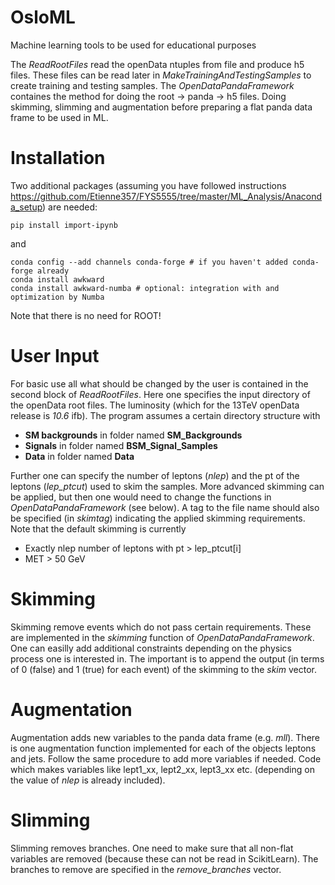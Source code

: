 # OsloML

Machine learning tools to be used for educational purposes

The *ReadRootFiles* read the openData ntuples from file and produce h5 files. These files can be read later in *MakeTrainingAndTestingSamples* to create training and testing samples. The *OpenDataPandaFramework* containes the method for doing the root -> panda -> h5 files. Doing skimming, slimming and augmentation before preparing a flat panda data frame to be used in ML. 

# Installation
Two additional packages (assuming you have followed instructions https://github.com/Etienne357/FYS5555/tree/master/ML_Analysis/Anaconda_setup) are needed:

```
pip install import-ipynb
```

and 

```
conda config --add channels conda-forge # if you haven't added conda-forge already
conda install awkward
conda install awkward-numba # optional: integration with and optimization by Numba
```

Note that there is no need for ROOT!

# User Input

For basic use all what should be changed by the user is contained in the second block of *ReadRootFiles*. Here one specifies the input directory of the openData root files. The luminosity (which for the 13TeV openData release is *10.6* ifb). The program assumes a certain directory structure with 

- **SM backgrounds** in folder named **SM_Backgrounds**
- **Signals** in folder named **BSM_Signal_Samples**
- **Data** in folder named **Data**

Further one can specify the number of leptons (*nlep*) and the pt of the leptons (*lep_ptcut*) used to skim the samples. More advanced skimming can be applied, but then one would need to change the functions in *OpenDataPandaFramework* (see below). A tag to the file name should also be specified (in *skimtag*) indicating the applied skimming requirements. Note that the default skimming is currently

- Exactly nlep number of leptons with pt > lep_ptcut[i]
- MET > 50 GeV

# Skimming

Skimming remove events which do not pass certain requirements. These are implemented in the *skimming* function of *OpenDataPandaFramework*. One can easilly add additional constraints depending on the physics process one is interested in. The important is to append the output (in terms of 0 (false) and 1 (true) for each event) of the skimming to the *skim* vector.

# Augmentation

Augmentation adds new variables to the panda data frame (e.g. *mll*). There is one augmentation function implemented for each of the objects leptons and jets. Follow the same procedure to add more variables if needed. Code which makes variables like lept1_xx, lept2_xx, lept3_xx etc. (depending on the value of *nlep* is already included). 

# Slimming 

Slimming removes branches. One need to make sure that all non-flat variables are removed (because these can not be read in ScikitLearn). The branches to remove are specified in the *remove_branches* vector.
